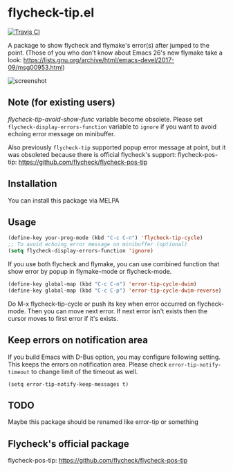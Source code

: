 # flycheck-tip.el
[![Travis CI](https://travis-ci.org/yuutayamada/flycheck-tip.svg?branch=master)](https://travis-ci.org/yuutayamada/flycheck-tip)

A package to show flycheck and flymake's error(s) after jumped to the point.
(Those of you who don't know about Emacs 26's new flymake take a look:
https://lists.gnu.org/archive/html/emacs-devel/2017-09/msg00953.html)

![screenshot](https://lh3.googleusercontent.com/-xQ9YEUo-ufc/UmSXPW51F5I/AAAAAAAACvw/VmendRlrXlA/s640/Screenshot%2520from%25202013-10-20%252022%253A51%253A32.png)

## Note (for existing users)

*flycheck-tip-avoid-show-func* variable become obsolete. Please
set `flycheck-display-errors-function` variable to `ignore` if you
want to avoid echoing error message on minibuffer.

Also previously `flycheck-tip` supported popup error message at point, but
it was obsoleted because there is official flycheck's support:
flycheck-pos-tip: https://github.com/flycheck/flycheck-pos-tip

## Installation

You can install this package via MELPA

## Usage

```lisp
(define-key your-prog-mode (kbd "C-c C-n") 'flycheck-tip-cycle)
;; To avoid echoing error message on minibuffer (optional)
(setq flycheck-display-errors-function 'ignore)
```

If you use both flycheck and flymake, you can use combined function that
show error by popup in flymake-mode or flycheck-mode.

```lisp
(define-key global-map (kbd "C-c C-n") 'error-tip-cycle-dwim)
(define-key global-map (kbd "C-c C-p") 'error-tip-cycle-dwim-reverse)
```

Do M-x flycheck-tip-cycle or push its key when error occurred on
flycheck-mode. Then you can move next error.
If next error isn't exists then the cursor moves to first error if it's exists.

## Keep errors on notification area
If you build Emacs with D-Bus option, you may configure following setting.
This keeps the errors on notification area. Please check
`error-tip-notify-timeout` to change limit of the timeout as well.

    (setq error-tip-notify-keep-messages t)

## TODO
Maybe this package should be renamed like error-tip or something

## Flycheck's official package

flycheck-pos-tip: https://github.com/flycheck/flycheck-pos-tip


